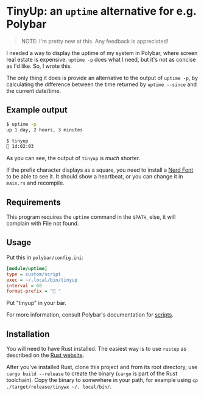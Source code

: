 # TinyUp: an `uptime` alternative for e.g. Polybar

> NOTE: I'm pretty new at this. Any feedback is appreciated!

I needed a way to display the uptime of my system in Polybar, where
screen real estate is expensive. `uptime -p` does what I need, but it's not
as concise as I'd like. So, I wrote this.

The only thing it does is provide an alternative to the output of `uptime -p`,
by calculating the difference between the time returned by `uptime --since`
and the current date/time.

## Example output

```bash
$ uptime -p
up 1 day, 2 hours, 3 minutes

$ tinyup
 1d:02:03
```

As you can see, the output of `tinyup` is *much* shorter.

If the prefix character displays as a square, you need to install
a [Nerd Font](https://www.nerdfonts.com/) to be able to see it. It should show a
heartbeat, or you can change it in `main.rs` and recompile.

## Requirements

This program requires the `uptime` command in the `$PATH`, else, it will
complain with File not found.

## Usage

Put this in `polybar/config.ini`:

```ini
[module/uptime]
type = custom/script
exec = ~/.local/bin/tinyup
interval = 60
format-prefix = " "
```

Put "tinyup" in your bar.

For more information, consult Polybar's documentation
for [scripts](https://github.com/polybar/polybar/wiki/Module:-script). 

## Installation

You will need to have Rust installed. The easiest way is to use `rustup` as
described on the [Rust website](https://www.rust-lang.org/tools/install).

After you've installed Rust, clone this project and from its root directory,
use `cargo build --release` to create the binary (`cargo` is part of the
Rust toolchain). Copy the binary to
somewhere in your path, for example using `cp ./target/release/tinywx ~/.
local/bin/`.
